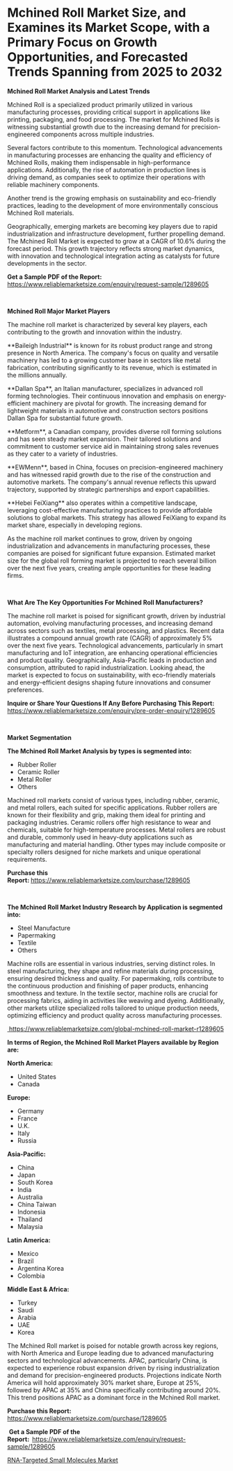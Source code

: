 <p><h1>Mchined Roll Market Size, and Examines its Market Scope, with a Primary Focus on Growth Opportunities, and Forecasted Trends Spanning from 2025 to 2032</h1></p><p><strong>Mchined Roll Market Analysis and Latest Trends</strong></p>
<p><p>Mchined Roll is a specialized product primarily utilized in various manufacturing processes, providing critical support in applications like printing, packaging, and food processing. The market for Mchined Rolls is witnessing substantial growth due to the increasing demand for precision-engineered components across multiple industries. </p><p>Several factors contribute to this momentum. Technological advancements in manufacturing processes are enhancing the quality and efficiency of Mchined Rolls, making them indispensable in high-performance applications. Additionally, the rise of automation in production lines is driving demand, as companies seek to optimize their operations with reliable machinery components.</p><p>Another trend is the growing emphasis on sustainability and eco-friendly practices, leading to the development of more environmentally conscious Mchined Roll materials. </p><p>Geographically, emerging markets are becoming key players due to rapid industrialization and infrastructure development, further propelling demand. The Mchined Roll Market is expected to grow at a CAGR of 10.6% during the forecast period. This growth trajectory reflects strong market dynamics, with innovation and technological integration acting as catalysts for future developments in the sector.</p></p>
<p><strong>Get a Sample PDF of the Report:&nbsp;</strong> <a href="https://www.reliablemarketsize.com/enquiry/request-sample/1289605?utm_campaign=1991&utm_medium=2&utm_source=Github&utm_content=ia&utm_term=16012025&utm_id=mchined-roll">https://www.reliablemarketsize.com/enquiry/request-sample/1289605</a></p>
<p>&nbsp;</p>
<p><strong>Mchined Roll Major Market Players</strong></p>
<p><p>The machine roll market is characterized by several key players, each contributing to the growth and innovation within the industry. </p><p>**Baileigh Industrial** is known for its robust product range and strong presence in North America. The company's focus on quality and versatile machinery has led to a growing customer base in sectors like metal fabrication, contributing significantly to its revenue, which is estimated in the millions annually.</p><p>**Dallan Spa**, an Italian manufacturer, specializes in advanced roll forming technologies. Their continuous innovation and emphasis on energy-efficient machinery are pivotal for growth. The increasing demand for lightweight materials in automotive and construction sectors positions Dallan Spa for substantial future growth.</p><p>**Metform**, a Canadian company, provides diverse roll forming solutions and has seen steady market expansion. Their tailored solutions and commitment to customer service aid in maintaining strong sales revenues as they cater to a variety of industries.</p><p>**EWMenn**, based in China, focuses on precision-engineered machinery and has witnessed rapid growth due to the rise of the construction and automotive markets. The company's annual revenue reflects this upward trajectory, supported by strategic partnerships and export capabilities.</p><p>**Hebei FeiXiang** also operates within a competitive landscape, leveraging cost-effective manufacturing practices to provide affordable solutions to global markets. This strategy has allowed FeiXiang to expand its market share, especially in developing regions.</p><p>As the machine roll market continues to grow, driven by ongoing industrialization and advancements in manufacturing processes, these companies are poised for significant future expansion. Estimated market size for the global roll forming market is projected to reach several billion over the next five years, creating ample opportunities for these leading firms.</p></p>
<p>&nbsp;</p>
<p><strong>What Are The Key Opportunities For Mchined Roll Manufacturers?</strong></p>
<p><p>The machine roll market is poised for significant growth, driven by industrial automation, evolving manufacturing processes, and increasing demand across sectors such as textiles, metal processing, and plastics. Recent data illustrates a compound annual growth rate (CAGR) of approximately 5% over the next five years. Technological advancements, particularly in smart manufacturing and IoT integration, are enhancing operational efficiencies and product quality. Geographically, Asia-Pacific leads in production and consumption, attributed to rapid industrialization. Looking ahead, the market is expected to focus on sustainability, with eco-friendly materials and energy-efficient designs shaping future innovations and consumer preferences.</p></p>
<p><strong>Inquire or Share Your Questions If Any Before Purchasing This Report:</strong> <a href="https://www.reliablemarketsize.com/enquiry/pre-order-enquiry/1289605?utm_campaign=1991&utm_medium=2&utm_source=Github&utm_content=ia&utm_term=16012025&utm_id=mchined-roll">https://www.reliablemarketsize.com/enquiry/pre-order-enquiry/1289605</a></p>
<p>&nbsp;</p>
<p><strong>Market Segmentation</strong></p>
<p><strong>The Mchined Roll Market Analysis by types is segmented into:</strong></p>
<p><ul><li>Rubber Roller</li><li>Ceramic Roller</li><li>Metal Roller</li><li>Others</li></ul></p>
<p><p>Machined roll markets consist of various types, including rubber, ceramic, and metal rollers, each suited for specific applications. Rubber rollers are known for their flexibility and grip, making them ideal for printing and packaging industries. Ceramic rollers offer high resistance to wear and chemicals, suitable for high-temperature processes. Metal rollers are robust and durable, commonly used in heavy-duty applications such as manufacturing and material handling. Other types may include composite or specialty rollers designed for niche markets and unique operational requirements.</p></p>
<p><strong>Purchase this Report:&nbsp;</strong><a href="https://www.reliablemarketsize.com/purchase/1289605?utm_campaign=1991&utm_medium=2&utm_source=Github&utm_content=ia&utm_term=16012025&utm_id=mchined-roll">https://www.reliablemarketsize.com/purchase/1289605</a></p>
<p>&nbsp;</p>
<p><strong>The Mchined Roll Market Industry Research by Application is segmented into:</strong></p>
<p><ul><li>Steel Manufacture</li><li>Papermaking</li><li>Textile</li><li>Others</li></ul></p>
<p><p>Machine rolls are essential in various industries, serving distinct roles. In steel manufacturing, they shape and refine materials during processing, ensuring desired thickness and quality. For papermaking, rolls contribute to the continuous production and finishing of paper products, enhancing smoothness and texture. In the textile sector, machine rolls are crucial for processing fabrics, aiding in activities like weaving and dyeing. Additionally, other markets utilize specialized rolls tailored to unique production needs, optimizing efficiency and product quality across manufacturing processes.</p></p>
<p><a href="https://www.reliablemarketsize.com/global-mchined-roll-market-r1289605?utm_campaign=1991&utm_medium=2&utm_source=Github&utm_content=ia&utm_term=16012025&utm_id=mchined-roll">&nbsp;https://www.reliablemarketsize.com/global-mchined-roll-market-r1289605</a></p>
<p><strong>In terms of Region, the Mchined Roll Market Players available by Region are:</strong></p>
<p>
    <p> <strong> North America: </strong>
        <ul>
            <li>United States</li>
            <li>Canada</li>
        </ul>
        </p> 
    <p> <strong> Europe: </strong>
        <ul>
            <li>Germany</li>
            <li>France</li>
            <li>U.K.</li>
            <li>Italy</li>
            <li>Russia</li>
        </ul>
        </p> 
    <p> <strong> Asia-Pacific: </strong>
        <ul>
            <li>China</li>
            <li>Japan</li>
            <li>South Korea</li>
            <li>India</li>
            <li>Australia</li>
            <li>China Taiwan</li>
            <li>Indonesia</li>
            <li>Thailand</li>
            <li>Malaysia</li>
        </ul>
        </p> 
    <p> <strong> Latin America: </strong>
        <ul>
            <li>Mexico</li>
            <li>Brazil</li>
            <li>Argentina Korea</li>
            <li>Colombia</li>
        </ul>
        </p> 
    <p> <strong> Middle East & Africa: </strong>
        <ul>
            <li>Turkey</li>
            <li>Saudi</li>
            <li>Arabia</li>
            <li>UAE</li>
            <li>Korea</li>
        </ul>
    </p>
    </p>
<p><p>The Mchined Roll market is poised for notable growth across key regions, with North America and Europe leading due to advanced manufacturing sectors and technological advancements. APAC, particularly China, is expected to experience robust expansion driven by rising industrialization and demand for precision-engineered products. Projections indicate North America will hold approximately 30% market share, Europe at 25%, followed by APAC at 35% and China specifically contributing around 20%. This trend positions APAC as a dominant force in the Mchined Roll market.</p></p>
<p><strong>Purchase this Report: </strong><a href="https://www.reliablemarketsize.com/purchase/1289605?utm_campaign=1991&utm_medium=2&utm_source=Github&utm_content=ia&utm_term=16012025&utm_id=mchined-roll">https://www.reliablemarketsize.com/purchase/1289605</a></p>
<p>&nbsp;<strong>Get a Sample PDF of the Report:&nbsp;&nbsp;</strong><a href="https://www.reliablemarketsize.com/enquiry/request-sample/1289605?utm_campaign=1991&utm_medium=2&utm_source=Github&utm_content=ia&utm_term=16012025&utm_id=mchined-roll">https://www.reliablemarketsize.com/enquiry/request-sample/1289605</a></p>
<p><strong></strong></p>
<p><p><a href="https://github.com/YashRP12/Market-Research-Report-List-7/blob/main/rna-targeted-small-molecules-market.md?utm_campaign=1991&utm_medium=2&utm_source=Github&utm_content=ia&utm_term=16012025&utm_id=mchined-roll">RNA-Targeted Small Molecules Market</a></p></p>